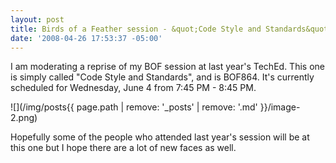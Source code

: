 ```yaml
---
layout: post
title: Birds of a Feather session - &quot;Code Style and Standards&quot;
date: '2008-04-26 17:53:37 -05:00'
---
```


I am moderating a reprise of my BOF session at last year's TechEd. This one is simply called "Code Style and Standards", and is BOF864. It's currently scheduled for Wednesday, June 4 from 7:45 PM - 8:45 PM.

![](/img/posts{{ page.path | remove: '_posts' | remove: '.md' }}/image-2.png) 

Hopefully some of the people who attended last year's session will be at this one but I hope there are a lot of new faces as well.
